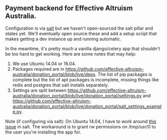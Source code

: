 ## Payment backend for Effective Altruism Australia.

Configuration is via [salt](https://docs.saltstack.com/en/latest/) but we haven't open-sourced the salt pillar and
states yet. We'll eventually open source these and add a setup script that makes getting a dev instance up and running automatic.

In the meantime, it's pretty much a vanilla django/celery app that shouldn't be too hard to get working.
Here are some notes that may help:

1. We use Ubuntu 14.04 or 16.04.
2. Packages required are in https://github.com/effective-altruism-australia/donation_portal/blob/live/deps. The list of
pip packages is complete but the list of apt packages is incomplete, missing things like redis and postgres that salt
installs separately.
3. Settings are split between https://github.com/effective-altruism-australia/donation_portal/blob/live/donation_portal/settings.py
and https://github.com/effective-altruism-australia/donation_portal/blob/live/donation_portal/salt_settings_example.py.


Note (if configuring via salt): On Ubuntu 14.04, I have to work around [this issue](https://github.com/saltstack/salt/issues/19532)
in salt. The workaround is to grant rw permissions on /tmp/usr/0 to the user you're installing the app for.

